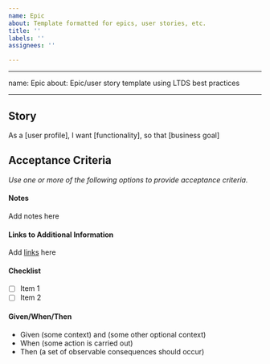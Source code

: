 ```yaml
---
name: Epic
about: Template formatted for epics, user stories, etc.
title: ''
labels: ''
assignees: ''

---
```


---
name: Epic
about: Epic/user story template using LTDS best practices

---

## Story
As a [user profile], I want [functionality], so that [business goal]

## Acceptance Criteria
_Use one or more of the following options to provide acceptance criteria._

#### Notes
Add notes here

#### Links to Additional Information
Add [links](https://www.emory.edu/) here

#### Checklist
- [ ] Item 1
- [ ] Item 2

#### Given/When/Then
* Given (some context) and (some other optional context)
* When (some action is carried out)
* Then (a set of observable consequences should occur)
